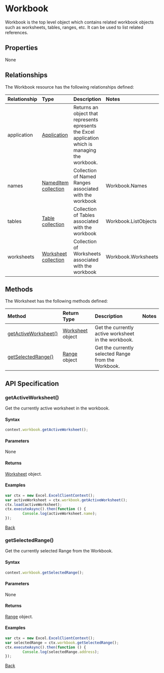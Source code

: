# Workbook
Workbook is the top level object which contains related workbook objects such as worksheets, tables, ranges, etc. It can be used to list related references. 

## Properties

None

## Relationships
The Workbook resource has the following relationships defined:

| Relationship    | Type    |Description|Notes |
|:----------------|:--------|:----------|:-----|
| application  | [Application](application.md)| Returns an object that represents epresents the Excel application which is managing the workbook. |
| names       | [NamedItem collection](nameditemCollection.md)| Collection of Named Ranges associated with the workbook  |Workbook.Names      |
| tables       | [Table collection](tableCollection.md)        | Collection of Tables associated with the workbook        |Workbook.ListObjects|
| worksheets   | [Worksheet collection](worksheetCollection.md)| Collection of Worksheets associated with the workbook    |Workbook.Worksheets |

## Methods

The Worksheet has the following methods defined:

| Method     | Return Type    |Description|Notes  |
|:-----------------|:--------|:----------|:------|
|[getActiveWorksheet()](#getactiveworksheet)| [Worksheet](worksheet.md) object |Get the currently active worksheet in the workbook.| |
|[getSelectedRange()](#getselectedrange)| [Range](range.md) object |Get the currently selected Range from the Workbook. | |  

## API Specification 

### getActiveWorksheet()

Get the currently active worksheet in the workbook.

#### Syntax
```js
context.workbook.getActiveWorksheet();
```
#### Parameters

None

#### Returns

[Worksheet](worksheet.md) object.

#### Examples 

```js
var ctx = new Excel.ExcelClientContext();
var activeWorksheet = ctx.workbook.getActiveWorksheet();
ctx.load(activeWorksheet);
ctx.executeAsync().then(function () {
		Console.log(activeWorksheet.name);
});
```
[Back](#methods)


### getSelectedRange()

Get the currently selected Range from the Workbook. 

#### Syntax
```js
context.workbook.getSelectedRange();
```
#### Parameters
None

#### Returns

[Range](range.md) object.

#### Examples

```js
var ctx = new Excel.ExcelClientContext();
var selectedRange = ctx.workbook.getSelectedRange();
ctx.executeAsync().then(function () {
		Console.log(selectedRange.address);
});
```
[Back](#methods)
